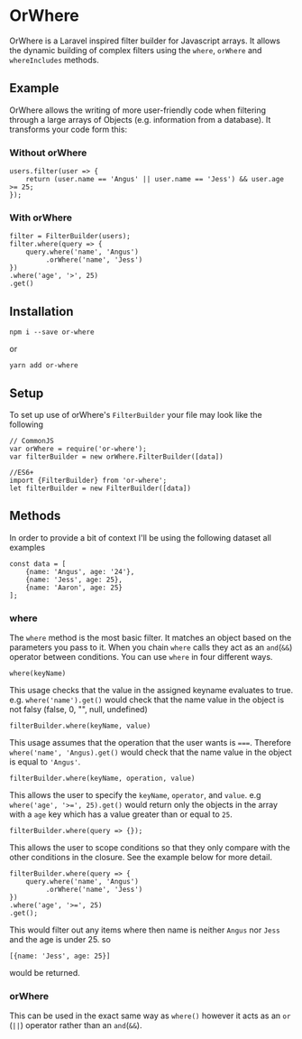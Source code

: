 # OrWhere
OrWhere is a Laravel inspired filter builder for Javascript arrays. It allows the dynamic building of complex filters using the `where`, `orWhere` and `whereIncludes` methods.

## Example
OrWhere allows the writing of more user-friendly code when filtering through a large arrays of Objects (e.g. information from a database). It transforms your code form this:

### Without orWhere
```
users.filter(user => {
    return (user.name == 'Angus' || user.name == 'Jess') && user.age >= 25;
});

```

### With orWhere
```
filter = FilterBuilder(users);
filter.where(query => {
    query.where('name', 'Angus')
         .orWhere('name', 'Jess')
})
.where('age', '>', 25)
.get()
```

## Installation

```
npm i --save or-where
```
or
```
yarn add or-where
```

## Setup

To set up use of orWhere's `FilterBuilder` your file may look like the following

```
// CommonJS
var orWhere = require('or-where');
var filterBuilder = new orWhere.FilterBuilder([data])

//ES6+
import {FilterBuilder} from 'or-where';
let filterBuilder = new FilterBuilder([data])
```

## Methods

In order to provide a bit of context I'll be using the following dataset all examples 

```
const data = [
    {name: 'Angus', age: '24'},
    {name: 'Jess', age: 25},
    {name: 'Aaron', age: 25}
];
```

### where
The `where` method is the most basic filter. It matches an object based on the parameters you pass to it. When you chain `where` calls they act as an `and`(`&&`) operator between conditions. You can use `where` in four different ways.

```
where(keyName)
```
This usage checks that the value in the assigned keyname evaluates to true. e.g. `where('name').get()` would check that the name value in the object is not falsy (false, 0, "", null, undefined)

```
filterBuilder.where(keyName, value)
```
This usage assumes that the operation that the user wants is `===`. Therefore `where('name', 'Angus).get()` would check that the name value in the object is equal to `'Angus'`.

```
filterBuilder.where(keyName, operation, value)
```
This allows the user to specify the `keyName`, `operator`, and `value`. e.g `where('age', '>=', 25).get()` would return only the objects in the array with a `age` key which has a value greater than or equal to `25`.

```
filterBuilder.where(query => {});
```
This allows the user to scope conditions so that they only compare with the other conditions in the closure. See the example below for more detail.

```
filterBuilder.where(query => {
    query.where('name', 'Angus')
         .orWhere('name', 'Jess')
})
.where('age', '>=', 25)
.get();
```
This would filter out any items where then name is neither `Angus` nor `Jess` and the age is under 25. so 
```
[{name: 'Jess', age: 25}]
```
would be returned.

### orWhere
This can be used in the exact same way as `where()` however it acts as an `or` (` || `) operator rather than an `and`(`&&`).
